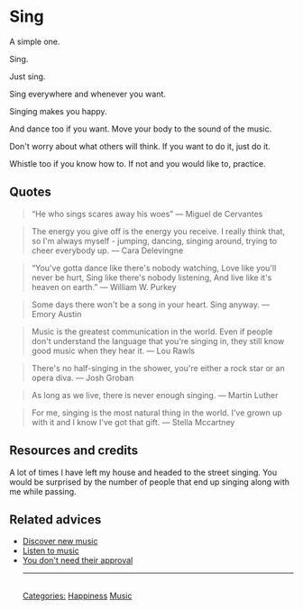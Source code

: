 # Sing

A simple one. 

Sing. 

Just sing. 

Sing everywhere and whenever you want.

Singing makes you happy.

And dance too if you want. Move your body to the sound of the music.

Don't worry about what others will think. If you want to do it, just do it. 

Whistle too if you know how to. If not and you would like to, practice.

## Quotes

> “He who sings scares away his woes” — Miguel de Cervantes

> The energy you give off is the energy you receive. I really think that, so I'm always myself - jumping, dancing, singing around, trying to cheer everybody up. — Cara Delevingne

> “You've gotta dance like there's nobody watching, Love like you'll never be hurt, Sing like there's nobody listening, And live like it's heaven on earth.” ― William W. Purkey

> Some days there won't be a song in your heart. Sing anyway. — Emory Austin

> Music is the greatest communication in the world. Even if people don't understand the language that you're singing in, they still know good music when they hear it. — Lou Rawls

> There's no half-singing in the shower, you're either a rock star or an opera diva. — Josh Groban

> As long as we live, there is never enough singing. — Martin Luther

> For me, singing is the most natural thing in the world. I've grown up with it and I know I've got that gift. — Stella Mccartney

## Resources and credits

A lot of times I have left my house and headed to the street singing. You would be surprised by the number of people that end up singing along with me while passing.

## Related advices

- [Discover new music](../Discover%20new%20music/index.md)
- [Listen to music](../Listen%20to%20music/index.md)
- [You don't need their approval](../You%20don't%20need%20their%20approval/index.md)<hr/><br/>[Categories:](../Categories/index.md) [Happiness](../Categories/Happiness.md) [Music](../Categories/Music.md)